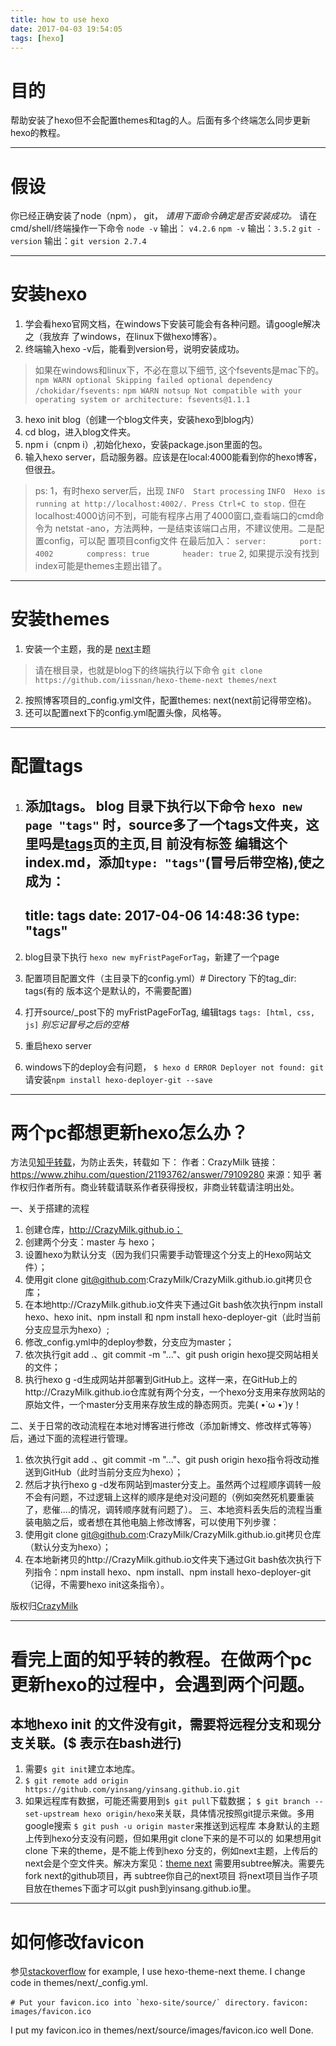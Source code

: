```yaml
---
title: how to use hexo
date: 2017-04-03 19:54:05
tags: [hexo]
---
```

# 目的
帮助安装了hexo但不会配置themes和tag的人。后面有多个终端怎么同步更新hexo的教程。
- - -
# 假设
你已经正确安装了node（npm）， git， 
*请用下面命令确定是否安装成功。*
请在cmd/shell/终端操作一下命令
`node -v`
输出： `v4.2.6`
`npm -v`
输出：`3.5.2`
`git -version`
输出：`git version 2.7.4`
* * * 
# 安装hexo
1. 学会看hexo官网文档，在windows下安装可能会有各种问题。请google解决之（我放弃
   了windows，在linux下做hexo博客）。
2. 终端输入hexo -v后，能看到version号，说明安装成功。
> 如果在windows和linux下，不必在意以下细节,
这个fsevents是mac下的。
``npm WARN optional Skipping failed optional dependency /chokidar/fsevents:``
``npm WARN notsup Not compatible with your operating system or architecture:
fsevents@1.1.1``
3.  hexo init blog（创建一个blog文件夹，安装hexo到blog内）
4. cd blog，进入blog文件夹。
5. npm i（cnpm i）,初始化hexo，安装package.json里面的包。
6. 输入hexo server，启动服务器。应该是在local:4000能看到你的hexo博客，但很丑。
> ps:
1，有时hexo server后，出现
``INFO  Start processing``
``INFO  Hexo is running at http://localhost:4002/. Press Ctrl+C to stop.``
但在localhost:4000访问不到，可能有程序占用了4000窗口,查看端口的cmd命令为
netstat -ano，方法两种，一是结束该端口占用，不建议使用。二是配置config，可以配
置项目config文件
在最后加入：
`server:`
　　``   port: 4002``
　　``   compress: true``
　　``   header: true``
2, 如果提示没有找到index可能是themes主题出错了。

* * * 
# 安装themes
1. 安装一个主题，我的是
   [next](http://theme-next.iissnan.com/getting-started.html)主题
> 请在根目录，也就是blog下的终端执行以下命令
`git clone https://github.com/iissnan/hexo-theme-next themes/next`
2. 按照博客项目的_config.yml文件，配置themes: next(next前记得带空格)。
3. 还可以配置next下的config.yml配置头像，风格等。
* * * 
# 配置tags
1. 添加tags。
blog 目录下执行以下命令
`hexo new page "tags"`
时，source多了一个tags文件夹，这里吗是[tags](localhost:4000/tags/)页的主页,目
前没有标签
编辑这个index.md，添加``type: "tags"``(冒号后带空格),使之成为：
    ---
    title: tags
    date: 2017-04-06 14:48:36
    type: "tags"
    ---
    
2. blog目录下执行
``hexo new myFristPageForTag``，新建了一个page
3. 配置项目配置文件（主目录下的config.yml）# Directory 下的tag_dir: tags(有的
   版本这个是默认的，不需要配置)
4. 打开source/_post下的 myFristPageForTag, 编辑tags
`tags: [html, css, js]`
*别忘记冒号之后的空格*
5. 重启hexo server
6. windows下的deploy会有问题，
`
$ hexo d
ERROR Deployer not found: git
`
请安装``npm install hexo-deployer-git --save``
* * *
# 两个pc都想更新hexo怎么办？
方法见[知乎转载](https://www.zhihu.com/question/21193762)，为防止丢失，转载如
下：
作者：CrazyMilk
链接：https://www.zhihu.com/question/21193762/answer/79109280
来源：知乎
著作权归作者所有。商业转载请联系作者获得授权，非商业转载请注明出处。

一、关于搭建的流程
1. 创建仓库，http://CrazyMilk.github.io；
2. 创建两个分支：master 与 hexo；
3. 设置hexo为默认分支（因为我们只需要手动管理这个分支上的Hexo网站文件）；
4. 使用git clone git@github.com:CrazyMilk/CrazyMilk.github.io.git拷贝仓库；
5. 在本地http://CrazyMilk.github.io文件夹下通过Git bash依次执行npm install hexo、hexo init、npm install 和 npm install hexo-deployer-git（此时当前分支应显示为hexo）;
6. 修改_config.yml中的deploy参数，分支应为master；
7. 依次执行git add .、git commit -m "..."、git push origin hexo提交网站相关的文件；
8. 执行hexo g -d生成网站并部署到GitHub上。这样一来，在GitHub上的http://CrazyMilk.github.io仓库就有两个分支，一个hexo分支用来存放网站的原始文件，一个master分支用来存放生成的静态网页。完美( •̀ ω •́ )y！

二、关于日常的改动流程在本地对博客进行修改（添加新博文、修改样式等等）后，通过下面的流程进行管理。
1. 依次执行git add .、git commit -m "..."、git push origin hexo指令将改动推送到GitHub（此时当前分支应为hexo）；
2. 然后才执行hexo g -d发布网站到master分支上。虽然两个过程顺序调转一般不会有问题，不过逻辑上这样的顺序是绝对没问题的（例如突然死机要重装了，悲催....的情况，调转顺序就有问题了）。
三、本地资料丢失后的流程当重装电脑之后，或者想在其他电脑上修改博客，可以使用下列步骤：
1. 使用git clone git@github.com:CrazyMilk/CrazyMilk.github.io.git拷贝仓库（默认分支为hexo）；
2. 在本地新拷贝的http://CrazyMilk.github.io文件夹下通过Git bash依次执行下列指令：npm install hexo、npm install、npm install hexo-deployer-git（记得，不需要hexo init这条指令）。

版权归[CrazyMilk](http://crazymilk.github.io/)
* * *
# 看完上面的知乎转的教程。在做两个pc更新hexo的过程中，会遇到两个问题。
## 本地hexo init 的文件没有git，需要将远程分支和现分支关联。($ 表示在bash进行)

1. 需要``$ git init``建立本地库。
2. ``$ git remote add origin https://github.com/yinsang/yinsang.github.io.git``
3. 如果远程库有数据，可能还需要用到`` $ git pull ``下载数据；
``$ git branch --set-upstream hexo origin/hexo``来关联，具体情况按照git提示来做。多用google搜索
`$ git push -u origin master`来推送到远程库
本身默认的主题上传到hexo分支没有问题，但如果用git clone下来的是不可以的
如果想用git clone 下来的theme，是不能上传到hexo
分支的，例如next主题，上传后的next会是个空文件夹。解决方案见：[theme next](https://github.com/iissnan/hexo-theme-next/issues/932)
需要用subtree解决。需要先fork  next的github项目，再 subtree你自己的next项目
将next项目当作子项目放在themes下面才可以git push到yinsang.github.io里。
* * * 
# 如何修改favicon
参见[stackoverflow](http://stackoverflow.com/questions/30291588/add-favicon-to-hexo-blog)
for example, I use hexo-theme-next theme. I change code in themes/next/_config.yml.

``# Put your favicon.ico into `hexo-site/source/` directory.``
``favicon: images/favicon.ico``

I put my favicon.ico in themes/next/source/images/favicon.ico
well Done.






